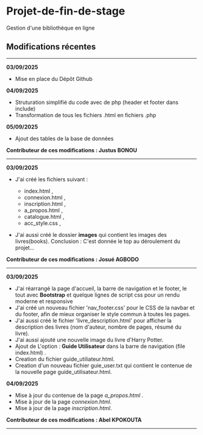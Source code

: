 # Projet-de-fin-de-stage
Gestion d'une bibliothèque en ligne

## Modifications récentes

------------------------------------------------------------------------------------------------------------------
**03/09/2025**
- Mise en place du Dépôt Github

**04/09/2025**
- Struturation simplifié du code avec de php (header et footer dans include)
- Transformation de tous les fichiers .html en fichiers .php

**05/09/2025**
- Ajout des tables de la base de données

**Contributeur de ces modifications : Justus BONOU**

------------------------------------------------------------------------------------------------------------------
**03/09/2025**
- J'ai créé les fichiers suivant :
    * index.html ,
    * connexion.html ,
    * inscription.html ,
    * a_propos.html ,
    * catalogue.html , 
    * acc_style.css ,

- J'ai aussi créé le dossier **images** qui contient les images des livres(books).
Conclusion : C'est donnée le top au déroulement du projet...

**Contributeur de ces modifications : Josué AGBODO**

-----------------------------------------------------------------------------------------------------------------
**03/09/2025**
- J'ai réarrangé la page d'accueil, la barre de navigation et le footer, le tout avec **Bootstrap** et quelque lignes de script css pour un rendu moderne et responsive
- J'ai créé un nouveau fichier 'nav_footer.css' pour le CSS de la navbar et du footer, afin de mieux organiser le style commun à toutes les pages.
- J'ai aussi créé le fichier 'livre_description.html' pour afficher la description des livres (nom d'auteur, nombre de pages, résumé du livre).
- J'ai aussi ajouté une nouvelle image du livre d'Harry Potter.
- Ajout de L'option : **Guide Utilisateur** dans la barre de navigation (file index.html) .
- Creation du fichier guide_utiliateur.html.
- Creation d'un nouveau fichier guie_user.txt qui contient le contenue de la nouvelle page guide_utilisateur.html.

**04/09/2025**
- Mise à jour du contenue de la page *a_propos.html* .
- Mise à jour de la page *connexion.html*.
- Mise à jour de la page *inscription.html*.

**Contributeur de ces modifications : Abel KPOKOUTA**

---------------------------------------------------------------------------------------------------------------
